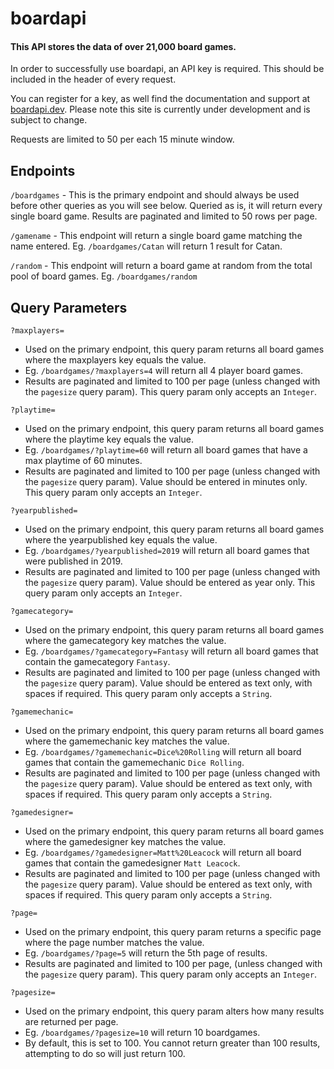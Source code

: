 # boardapi

#### This API stores the data of over 21,000 board games.

In order to successfully use boardapi, an API key is required. This should be included in the header of every request.

You can register for a key, as well find the documentation and support at [boardapi.dev](https://boardapi.kormir.dev/). Please note this site is currently under development and is subject to change.

Requests are limited to 50 per each 15 minute window.

## Endpoints

`/boardgames` - This is the primary endpoint and should always be used before other queries as you will see below. Queried as is, it will return every single board game. Results are paginated and limited to 50 rows per page.

`/gamename` - This endpoint will return a single board game matching the name entered. Eg. `/boardgames/Catan` will return 1 result for Catan.

`/random` - This endpoint will return a board game at random from the total pool of board games. Eg. `/boardgames/random`

## Query Parameters

`?maxplayers=`

- Used on the primary endpoint, this query param returns all board games where the maxplayers key equals the value.
- Eg. `/boardgames/?maxplayers=4` will return all 4 player board games.
- Results are paginated and limited to 100 per page (unless changed with the `pagesize` query param). This query param only accepts an `Integer`.

`?playtime=`

- Used on the primary endpoint, this query param returns all board games where the playtime key equals the value.
- Eg. `/boardgames/?playtime=60` will return all board games that have a max playtime of 60 minutes.
- Results are paginated and limited to 100 per page (unless changed with the `pagesize` query param). Value should be entered in minutes only. This query param only accepts an `Integer`.

`?yearpublished=`

- Used on the primary endpoint, this query param returns all board games where the yearpublished key equals the value.
- Eg. `/boardgames/?yearpublished=2019` will return all board games that were published in 2019.
- Results are paginated and limited to 100 per page (unless changed with the `pagesize` query param). Value should be entered as year only. This query param only accepts an `Integer`.

`?gamecategory=`

- Used on the primary endpoint, this query param returns all board games where the gamecategory key matches the value.
- Eg. `/boardgames/?gamecategory=Fantasy` will return all board games that contain the gamecategory `Fantasy`.
- Results are paginated and limited to 100 per page (unless changed with the `pagesize` query param). Value should be entered as text only, with spaces if required. This query param only accepts a `String`.

`?gamemechanic=`

- Used on the primary endpoint, this query param returns all board games where the gamemechanic key matches the value.
- Eg. `/boardgames/?gamemechanic=Dice%20Rolling` will return all board games that contain the gamemechanic `Dice Rolling`.
- Results are paginated and limited to 100 per page (unless changed with the `pagesize` query param). Value should be entered as text only, with spaces if required. This query param only accepts a `String`.

`?gamedesigner=`

- Used on the primary endpoint, this query param returns all board games where the gamedesigner key matches the value.
- Eg. `/boardgames/?gamedesigner=Matt%20Leacock` will return all board games that contain the gamedesigner `Matt Leacock`.
- Results are paginated and limited to 100 per page (unless changed with the `pagesize` query param). Value should be entered as text only, with spaces if required. This query param only accepts a `String`.

`?page=`

- Used on the primary endpoint, this query param returns a specific page where the page number matches the value.
- Eg. `/boardgames/?page=5` will return the 5th page of results.
- Results are paginated and limited to 100 per page, (unless changed with the `pagesize` query param). This query param only accepts an `Integer`.

`?pagesize=`

- Used on the primary endpoint, this query param alters how many results are returned per page.
- Eg. `/boardgames/?pagesize=10` will return 10 boardgames.
- By default, this is set to 100. You cannot return greater than 100 results, attempting to do so will just return 100.
